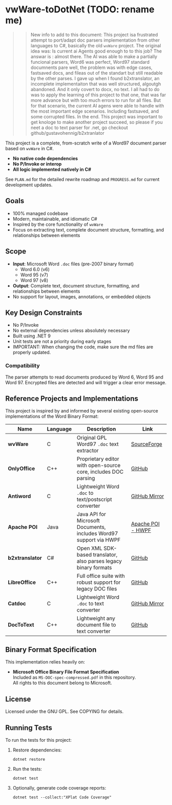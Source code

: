 # vwWare-toDotNet (TODO: rename me)



>> New info to add to this document:
>> This project isa frustrated  attempt to port/adapt doc parsers implementation from other languages to C#, basically the old `wvWare` project.
>> The original idea was: Is current ai Agents good enough to to this job? The answar is : almost there.
>> The AI was able to make a partially funcional parsers, Word6 was perfect, Word97 standard documnents pare well, the problem was with edge cases, fastsaved docs, and fileas out of the standart but still readable by the other parses.
>> I gave up when I found b2xtranslator, an incomplete implementaiton that was well structured, algoutgh abandoned. And it only covert to docx, no text. I all had to do was to apply the learning of this project to that one, that was far more advance but with too much errors to run for all files. But for that scenario, the current AI agens were able to handle with the most important edge scenarios. Including fastsaved, and some corrupted files.
>> In the end. This project was important to get knologe to make another project succeed, so please if you neet a doc to text parser for .net, go checkout github/gustavohennig/b2xtranlator




This project is a complete, from-scratch write of a Word97 document parser based on `wvWare` in C#.

- **No native code dependencies**
- **No P/Invoke or interop**
- **All logic implemented natively in C#**

See `PLAN.md` for the detailed rewrite roadmap and `PROGRESS.md` for current development updates.

## Goals

- 100% managed codebase
- Modern, maintainable, and idiomatic C#
- Inspired by the core functionality of `wvWare`
- Focus on extracting text, complete document structure, formatting, and relationships between elements

## Scope

- **Input**: Microsoft Word `.doc` files (pre-2007 binary format)
  - Word 6.0 (v6)
  - Word 95 (v7)
  - Word 97 (v8)
- **Output**: Complete text, document structure, formatting, and relationships between elements
- No support for layout, images, annotations, or embedded objects


## Key Design Constraints

- No P/Invoke
- No external dependencies unless absolutely necessary
- Built using .NET 9
- Unit tests are not a priority during early stages
- IMPORTANT: When changing the code, make sure the md files are properly updated.

### Compatibility

The parser attempts to read documents produced by Word 6, Word 95 and Word 97.
Encrypted files are detected and will trigger a clear error message.


## Reference Projects and Implementations

This project is inspired by and informed by several existing open-source implementations of the Word Binary Format:

| Name              | Language     | Description                                                              | Link                                                                  |
|-------------------|--------------|--------------------------------------------------------------------------|-----------------------------------------------------------------------|
| **wvWare**        | C            | Original GPL Word97 `.doc` text extractor                                | [SourceForge](https://sourceforge.net/projects/wvware/)               |
| **OnlyOffice**    | C++          | Proprietary editor with open-source core, includes DOC parsing           | [GitHub](https://github.com/ONLYOFFICE/core/tree/master/MsBinaryFile) |
| **Antiword**      | C            | Lightweight Word `.doc` to text/postscript converter                     | [GitHub Mirror](https://github.com/grobian/antiword)                         |
| **Apache POI**    | Java         | Java API for Microsoft Documents, includes Word97 support via HWPF       | [Apache POI - HWPF](https://poi.apache.org/hwpf/index.html)           |
| **b2xtranslator** | C#           | Open XML SDK-based translator, also parses legacy binary formats         | [GitHub](https://github.com/EvolutionJobs/b2xtranslator)              |
| **LibreOffice**   | C++          | Full office suite with robust support for legacy DOC files               | [GitHub](https://github.com/LibreOffice/core)                         |
| **Catdoc**        | C            | Lightweight Word `.doc` to text converter                                | [GitHub Mirror](https://github.com/petewarden/catdoc)                        |
| **DocToText**     | C++          | Lightweight any document file to text converter                          | [GitHub](https://github.com/tokgolich/doctotext)                      |




## Binary Format Specification

This implementation relies heavily on:

- **Microsoft Office Binary File Format Specification**  
  Included as `MS-DOC-spec-compressed.pdf` in this repository.  
  All rights to this document belong to Microsoft.


## License

Licensed under the GNU GPL. See COPYING for details.

## Running Tests

To run the tests for this project:

1. Restore dependencies:
   ```
   dotnet restore
   ```

2. Run the tests:
   ```
   dotnet test
   ```

3. Optionally, generate code coverage reports:
   ```
   dotnet test --collect:"XPlat Code Coverage"
   ```
